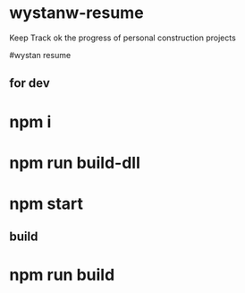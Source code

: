 # wystanw-resume

Keep Track ok the progress of personal construction projects

#wystan resume


## for dev
# npm i
# npm run build-dll
# npm start

## build
# npm run build